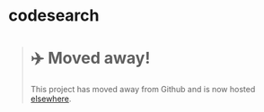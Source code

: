 # codesearch

> # ✈️ Moved away!
>
> This project has moved away from Github and is now hosted [elsewhere](https://forge.karnov.club/marc/codesearch).
